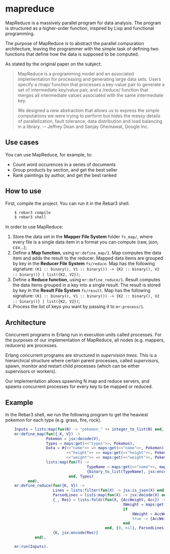 # mapreduce

MapReduce is a massively parallel program for data analysis.
The program is structured as a higher-order function, inspired by Lisp and functional programming.

The purpose of MapReduce is to abstract the parallel compuration architecture, leaving the programmer
with the simple task of defining two functions that define how the data is supposed to be computed.

As stated by the original paper on the subject:
>MapReduce is a programming model and an associated implementation for processing and generating
>large data sets. Users specify a /map/ function that processes a key-value pair to generate
>a set of intermediate key/value pair, and a /reduce/ function that merges all intermediate values
>associated with the same intermediate key.
>
>We designed a new abstraction that allows us to express the simple computations we were trying to perform
>but hides the messy details of parallelization, fault tolerance, data distribution and load balancing in a library.
>-- Jeffrey Dean and Sanjay Ghemawat, Google Inc.

## Use cases
You can use MapReduce, for example, to:
- Count word occurences in a series of documents
- Group products by section, and get the best seller
- Rank paintings by author, and get the best ranked

## How to use
First, compile the project. You can run it in the Rebar3 shell.

```sh
    $ rebar3 compile
	$ rebar3 shell
```

In order to use MapReduce:
1. Store the data set in the **Mapper File System** folder `fs_map/`, where every file is a single data item
   in a format you can compute (raw, json, csv...);
2. Define a **Map function**, using `mr:define_map/1`. 
   Map computes the data item and adds the result to the reducer.
   Mapped data items are grouped by key in the **Reducer File System** `fs/reduce`.
   Map has the following signature: 
   `(K1 :: binary(), V1 :: binary()) -> {K2 :: binary(), V2 :: binary()} | list({K2, V2})`;
3. Define a **Reduce function**, using `mr:define_reduce/1`. 
   Result computes the data items grouped in a key into a single result.
   The result is stored by key in the **Result File System** `fs/result`. 
   Map has the following signature: 
   `(K1 :: binary(), V1 :: binary()) -> {K2 :: binary(), V2 :: binary()} | list({K2, V2})`;
4. Process the list of keys you want by passing it to `mr:process/1`.


## Architecture
Concurrent programs in Erlang run in execution units called processes. For the purposes of our implementation of MapReduce,
all nodes (e.g. mappers, reducers) are processes.

Erlang concurrent programs are structured in *supervision trees*. This is a hierarchical structure where certain parent processes,
called *supervisors*, spawn, monitor and restart child processes (which can be either supervisors or workers).

Our implementation allows spawning N map and reduce servers, and spawns concurrent processes for every key 
to be mapped or reduced.

## Example
In the Rebar3 shell, we run the following program to get the heaviest pokemon for each type (e.g. grass, fire, rock).

```erlang
    Inputs = lists:map(fun(N) -> "pokemon_" ++ integer_to_list(N) end, lists:seq(1,1200)),
    mr:define_map(fun({_K, V}) -> 
                  Pokemon = jsx:decode(V),
                  Types = maps:get(<<"types">>, Pokemon),
                  Data = #{<<"name">> => maps:get(<<"name">>, Pokemon),
                           <<"height">> => maps:get(<<"height">>, Pokemon),
                           <<"weight">> => maps:get(<<"weight">>, Pokemon)},
                  lists:map(fun(T) ->
                                    TypeName = maps:get(<<"name">>, maps:get(<<"type">>, T)),
                                    {binary_to_list(TypeName), jsx:encode(Data)}
                            end, Types)
          end),
    mr:define_reduce(fun({K, V}) ->
                     Lines = lists:filter(fun(X) -> jsx:is_json(X) end, binary:split(V, <<"\n">>, [global])),
                     ParsedLines = lists:map(fun(X) -> jsx:decode(X) end, Lines),
                     {_, Res} = lists:foldr(fun(X, {AccWeight, Acc}) -> 
                                                    XWeight = maps:get(<<"weight">>, X),
                                                    if 
                                                        XWeight > AccWeight -> {XWeight, X};
                                                        true -> {AccWeight, Acc}
                                                    end
                                            end, {0, nil}, ParsedLines),
                     {K, jsx:encode(Res)}
             end),

    mr:run(Inputs).
```
